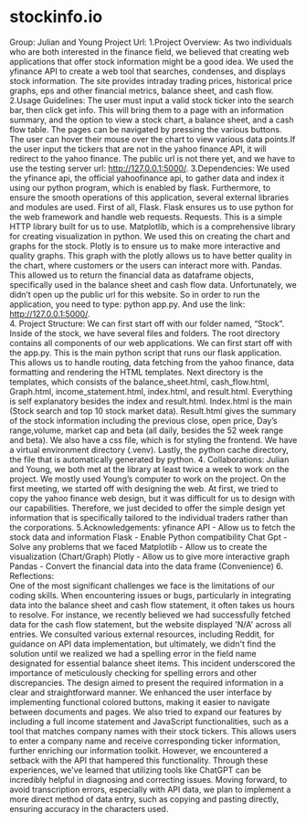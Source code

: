 # stockinfo.io
Group: Julian and Young
Project Url:
1.Project Overview: As two individuals who are both interested in the finance field, we believed that creating web applications that offer stock information might be a good idea. We used the yfinance API to create a web tool that searches, condenses, and displays stock information. The site provides intraday trading prices, historical price graphs, eps and other financial metrics, balance sheet, and cash flow.
2.Usage Guidelines: The user must input a valid stock ticker into the search bar, then click get info. This will bring them to a page with an information summary, and the option to view a stock chart, a balance sheet, and a cash flow table. The pages can be navigated by pressing the various buttons. The user can hover their mouse over the chart to view various data points.If the user input the tickers that are not in the yahoo finance API, it will redirect to the yahoo finance. The public url is not there yet, and we have to use the testing server url: http://127.0.0.1:5000/. 
3.Dependencies: We used the yfinance api, the official yahoofinance api, to gather data and index it using our python program, which is enabled by flask. Furthermore, to ensure the smooth operations of this application, several external libraries and modules are used. First of all, Flask. Flask ensures us to use python for the web framework and handle web requests. Requests. This is a simple HTTP library built for us to use. Matplotlib, which is a comprehensive library for creating visualization in python. We used this on creating the chart and graphs for the stock. Plotly is to ensure us to make more interactive and quality graphs. This graph with the plotly allows us to have better quality in the chart, where customers or the users can interact more with. Pandas. This allowed us to return the financial data as dataframe objects, specifically used in the balance sheet and cash flow data.  Unfortunately, we didn’t open up the public url for this website. So in order to run the application, you need to type: python app.py. And use the link:  http://127.0.0.1:5000/.  
4. Project Structure: 
We can first start off with our folder named, “Stock”. Inside of the stock, we have several files and folders. The root directory contains all components of our web applications. We can first start off with the app.py. This is the main python script that runs our flask application. This allows us to handle routing, data fetching from the yahoo finance, data formatting and rendering the HTML templates. Next directory is the templates, which consists of the balance_sheet.html, cash_flow.html, Graph.html, income_statement.html, index.html, and result.html. Everything is self explanatory besides the index and result.html. Index.html is the main (Stock search and top 10 stock market data). Result.html gives the summary of the stock information including the  previous close, open price, Day’s range,volume, market cap and beta (all daily, besides the 52 week range and beta). We also have a css file, which is for styling the frontend. We have a virtual environment directory (.venv). Lastly, the python cache directory, the file that is automatically generated by python. 
4. Collaborations: Julian and Young, we both met at the library at least twice a week to work on the project. We mostly used Young’s computer to work on the project. On the first meeting, we started off with designing the web. At first, we tried to copy the yahoo finance web design, but it was difficult for us to design with our capabilities. Therefore, we just decided to offer the simple design yet information that is specifically tailored to the individual traders rather than the corporations.
5.Acknowledgements:
yfinance API - Allow us to fetch the stock data and information
Flask - Enable Python compatibility 
Chat Gpt - Solve any problems that we faced
Matplotlib - Allow us to create the visualization (Chart/Graph) 
Plotly - Allow us to give more interactive graph 
Pandas - Convert the financial data into the data frame (Convenience) 
6. Reflections: 	
One of the most significant challenges we face is the limitations of our coding skills. When encountering issues or bugs, particularly in integrating data into the balance sheet and cash flow statement, it often takes us hours to resolve. For instance, we recently believed we had successfully fetched data for the cash flow statement, but the website displayed 'N/A' across all entries. We consulted various external resources, including Reddit, for guidance on API data implementation, but ultimately, we didn't find the solution until we realized we had a spelling error in the field name designated for essential balance sheet items. This incident underscored the importance of meticulously checking for spelling errors and other discrepancies. The design aimed to present the required information in a clear and straightforward manner. We enhanced the user interface by implementing functional colored buttons, making it easier to navigate between documents and pages. We also tried to expand our features by including a full income statement and JavaScript functionalities, such as a tool that matches company names with their stock tickers. This allows users to enter a company name and receive corresponding ticker information, further enriching our information toolkit. However, we encountered a setback with the API that hampered this functionality. Through these experiences, we've learned that utilizing tools like ChatGPT can be incredibly helpful in diagnosing and correcting issues. Moving forward, to avoid transcription errors, especially with API data, we plan to implement a more direct method of data entry, such as copying and pasting directly, ensuring accuracy in the characters used.


